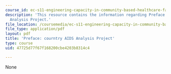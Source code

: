 ```yaml
---
course_id: ec-s11-engineering-capacity-in-community-based-healthcare-fall-2005
description: 'This resource contains the information regarding Preface: courntry AIDS
  Analysis Project.'
file_location: /coursemedia/ec-s11-engineering-capacity-in-community-based-healthcare-fall-2005/47725d77f67f168200cbe4203b8314c4_MITEC_S11F05_zmb_ucsfcntry.pdf
file_type: application/pdf
layout: pdf
title: 'Preface: courntry AIDS Analysis Project'
type: course
uid: 47725d77f67f168200cbe4203b8314c4

---
```

None